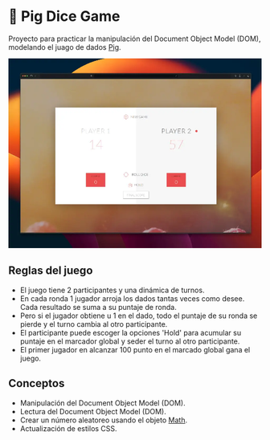 🎲 Pig Dice Game
================

Proyecto para practicar la manipulación del Document Object Model (DOM), modelando el juago de dados [Pig](https://en.wikipedia.org/wiki/Pig_(dice_game)).

![Pig Dice Game](public/pig-dice-game.webp)

Reglas del juego
----------------

- El juego tiene 2 participantes y una dinámica de turnos.
- En cada ronda 1 jugador arroja los dados tantas veces como desee. Cada resultado se suma a su puntaje de ronda.
- Pero si el jugador obtiene u 1 en el dado, todo el puntaje de su ronda se pierde y el turno cambia al otro participante.
- El participante puede escoger la opciones 'Hold' para acumular su puntaje en el marcador global y seder el turno al otro participante.
- El primer jugador en alcanzar 100 punto en el marcado global gana el juego.

Conceptos
---------

- Manipulación del Document Object Model (DOM).
- Lectura del Document Object Model (DOM).
- Crear un número aleatoreo usando el objeto [Math](https://developer.mozilla.org/en-US/docs/Web/JavaScript/Reference/Global_Objects/Math).
- Actualización de estilos CSS.